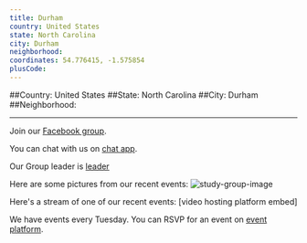 ```yaml
---
title: Durham
country: United States
state: North Carolina
city: Durham
neighborhood: 
coordinates: 54.776415, -1.575854
plusCode:
---
```


##Country: United States
##State: North Carolina
##City: Durham
##Neighborhood: 
*****
Join our [Facebook group](https://www.facebook.com/groups/free.code.camp.durham).

You can chat with us on [chat app]().

Our Group leader is [leader]()

Here are some pictures from our recent events:
![study-group-image]()

Here's a stream of one of our recent events:
[video hosting platform embed]

We have events every Tuesday. You can RSVP for an event on [event platform]().
